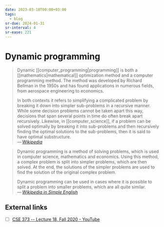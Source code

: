 ```yaml
---
date: 2023-03-18T00:00+03:00
tags:
  - blog
sr-due: 2024-01-31
sr-interval: 4
sr-ease: 221
---
```


# Dynamic programming

> Dynamic [[computer_programming|programming]] is both a
> [[mathematics|mathematical]] optimization method and a computer programming
> method. The method was developed by Richard Bellman in the 1950s and has found
> applications in numerous fields, from aerospace engineering to economics.
>
> In both contexts it refers to simplifying a complicated problem by breaking it
> down into simpler sub-problems in a recursive manner. While some decision
> problems cannot be taken apart this way, decisions that span several points in
> time do often break apart recursively. Likewise, in [[computer_science]], if a
> problem can be solved optimally by breaking it into sub-problems and then
> recursively finding the optimal solutions to the sub-problems, then it is said
> to have optimal substructure.\
> — <cite>[Wikipedia](https://en.wikipedia.org/wiki/Dynamic_programming)</cite>

> Dynamic programming is a method of solving problems, which is used in computer
> science, mathematics and economics. Using this method, a complex problem is
> split into simpler problems, which are then solved. At the end, the solutions
> of the simpler problems are used to find the solution of the original complex
> problem.
>
> Dynamic programming can be used in cases where it is possible to split a
> problem into smaller problems, which are all quite similar.\
> — <cite>[Wikipedia in Simple English](https://simple.wikipedia.org/wiki/Dynamic_programming)</cite>

## External links

- [ ] [CSE 373 -- Lecture 18, Fall 2020 - YouTube](https://www.youtube.com/watch?v=wAA0AMfcJHQ)
